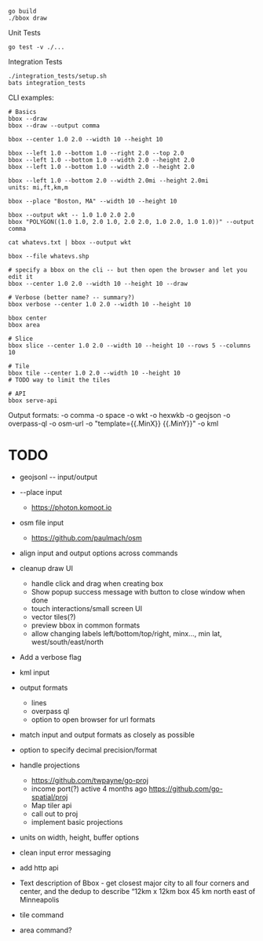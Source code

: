 ```
go build
./bbox draw
```

Unit Tests
```
go test -v ./...
```

Integration Tests
```
./integration_tests/setup.sh
bats integration_tests
```

CLI examples:
```
# Basics
bbox --draw
bbox --draw --output comma

bbox --center 1.0 2.0 --width 10 --height 10

bbox --left 1.0 --bottom 1.0 --right 2.0 --top 2.0
bbox --left 1.0 --bottom 1.0 --width 2.0 --height 2.0
bbox --left 1.0 --bottom 1.0 --width 2.0 --height 2.0

bbox --left 1.0 --bottom 2.0 --width 2.0mi --height 2.0mi
units: mi,ft,km,m

bbox --place "Boston, MA" --width 10 --height 10

bbox --output wkt -- 1.0 1.0 2.0 2.0
bbox "POLYGON((1.0 1.0, 2.0 1.0, 2.0 2.0, 1.0 2.0, 1.0 1.0))" --output comma

cat whatevs.txt | bbox --output wkt

bbox --file whatevs.shp

# specify a bbox on the cli -- but then open the browser and let you edit it
bbox --center 1.0 2.0 --width 10 --height 10 --draw

# Verbose (better name? -- summary?)
bbox verbose --center 1.0 2.0 --width 10 --height 10

bbox center
bbox area

# Slice
bbox slice --center 1.0 2.0 --width 10 --height 10 --rows 5 --columns 10

# Tile
bbox tile --center 1.0 2.0 --width 10 --height 10
# TODO way to limit the tiles

# API
bbox serve-api
```

Output formats:
-o comma
-o space
-o wkt
-o hexwkb
-o geojson
-o overpass-ql
-o osm-url
-o "template={{.MinX}} {{.MinY}}"
-o kml

# TODO
* geojsonl -- input/output
* --place input
    * https://photon.komoot.io
* osm file input
    * https://github.com/paulmach/osm
* align input and output options across commands
* cleanup draw UI
    * handle click and drag when creating box
    * Show popup success message with button to close window when done
    * touch interactions/small screen UI
    * vector tiles(?)
    * preview bbox in common formats
    * allow changing labels left/bottom/top/right, minx..., min lat, west/south/east/north
* Add a verbose flag
* kml input
* output formats
    * lines
    * overpass ql
    * option to open browser for url formats
* match input and output formats as closely as possible
* option to specify decimal precision/format
* handle projections
    * https://github.com/twpayne/go-proj
    * income port(?) active 4 months ago https://github.com/go-spatial/proj
    * Map tiler api
    * call out to proj
    * implement basic projections
* units on width, height, buffer options
* clean input error messaging
* add http api
* Text description of Bbox - get closest major city to all four corners and center, and the dedup to describe
“12km x 12km box 45 km north east of Minneapolis

* tile command
* area command?
